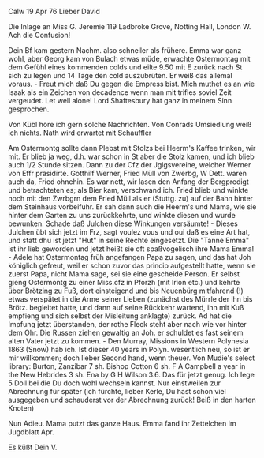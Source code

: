  Calw 19 Apr 76
Lieber David

Die Inlage an Miss G. Jeremie 119 Ladbroke Grove, Notting Hall, London W. Ach die Confusion!

Dein Bf kam gestern Nachm. also schneller als frühere. Emma war ganz wohl, aber Georg kam von Bulach etwas müde, erwachte Ostermontag mit dem Gefühl eines kommenden colds und eilte 9.50 mit E zurück nach St sich zu legen und 14 Tage den cold auszubrüten. Er weiß das allemal voraus. - Freut mich daß Du gegen die Empress bist. Mich muthet es an wie Isaak als ein Zeichen von decadence wenn man mit trifles soviel Zeit vergeudet. Let well alone! Lord Shaftesbury hat ganz in meinem Sinn gesprochen.

Von Kübl höre ich gern solche Nachrichten. Von Conrads Umsiedlung weiß ich nichts. Nath wird erwartet mit Schauffler

Am Ostermontg sollte dann Plebst mit Stolzs bei Heerm's Kaffee trinken, wir mit. Er blieb ja weg, d.h. war schon in St aber die Stolz kamen, und ich blieb auch 1/2 Stunde sitzen. Dann zu der Cfz der Jglgsvereine, welcher Werner von Effr präsidirte. Gotthilf Werner, Fried Müll von Zwerbg, W Dett. waren auch da, Fried ohnehin. Es war nett, wir lasen den Anfang der Bergpredigt und betrachteten es; als Bier kam, verschwand ich. Fried blieb und winkte noch mit den Zwrbgrn dem Fried Müll als er (Stuttg. zu) auf der Bahn hinter dem Steinhaus vorbeifuhr. Er sah dann auch die Heerm's und Mama, wie sie hinter dem Garten zu uns zurückkehrte, und winkte diesen und wurde bewunken. Schade daß Julchen diese Winkungen versäumte! - Dieses Julchen übt sich jetzt im Frz, sagt voulez vous und oui daß es eine Art hat, und statt dhu ist jetzt "Hut" in seine Rechte eingesetzt. Die "Tanne Emma" ist ihr lieb geworden und jetzt heißt sie oft spaßvogelisch ihre Mama Emma! - Adele hat Ostermontag früh angefangen Papa zu sagen, und das hat Joh königlich gefreut, weil er schon zuvor das princip aufgestellt hatte, wenn sie zuerst Papa, nicht Mama sage, sei sie eine gescheide Person. Er selbst gieng Ostermontg zu einer Miss.cfz in Pforzh (mit Irion etc.) und kehrte über Brötzing zu Fuß, dort einsteigend und bis Neuenbürg mitfahrend (!) etwas verspätet in die Arme seiner Lieben (zunächst des Mürrle der ihn bis Brötz. begleitet hatte, und dann auf seine Rückkehr wartend, ihn mit Kuß empfieng und sich selbst der Misleitung anklagte) zurück. Ad hat die Impfung jetzt überstanden, der rothe Fleck steht aber nach wie vor hinter dem Ohr. Die Russen ziehen gewaltig an Joh. er schuldet es fast seinem alten Vater jetzt zu kommen. - Den Murray, Missions in Western Polynesia 1863 (Snow) hab ich. Ist dieser 40 years in Polyn. wesentlich neu, so ist er mir willkommen; doch lieber Second hand, wenn theuer. Von Mudie's select library: Burton, Zanzibar 7 sh. Bishop Cotton 6 sh. F A Campbell a year in the New Hebrides 3 sh. Ena by G H Wilson 3.6. Das für jetzt genug. Ich lege 5 Doll bei die Du doch wohl wechseln kannst. Nur einstweilen zur Abrechnung für später (ich fürchte, lieber Kerle, Du hast schon viel ausgegeben und schauderst vor der Abrechnung zurück! Beiß in den harten Knoten)

Nun Adieu. Mama putzt das ganze Haus. Emma fand ihr Zettelchen im Jugdblatt Apr.

 Es küßt Dein V.
